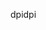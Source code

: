 <span data-ttu-id="038f0-101">dpi</span><span class="sxs-lookup"><span data-stu-id="038f0-101">dpi</span></span>